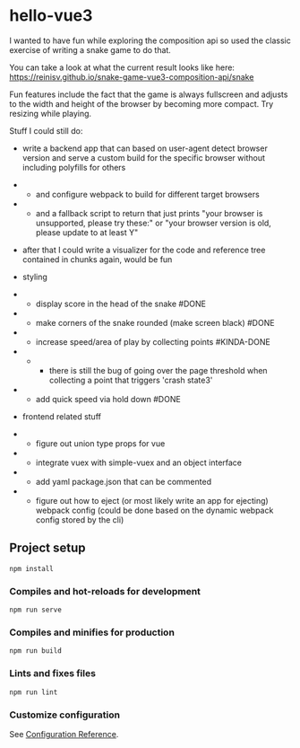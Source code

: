 # hello-vue3
I wanted to have fun while exploring the composition api so used the classic exercise of writing a snake game to do that. 

You can take a look at what the current result looks like here:
https://reinisv.github.io/snake-game-vue3-composition-api/snake

Fun features include the fact that the game is always fullscreen and adjusts to the width and height of the browser by becoming more compact. Try resizing while playing.

Stuff I could still do:

- write a backend app that can based on user-agent detect browser version and serve a custom build for the specific browser without including polyfills for others
- - and configure webpack to build for different target browsers
- - and a fallback script to return that just prints "your browser is unsupported, please try these:" or "your browser version is old, please update to at least Y" 

- after that I could write a visualizer for the code and reference tree contained in chunks again, would be fun

- styling
- - display score in the head of the snake #DONE
- - make corners of the snake rounded (make screen black) #DONE
- - increase speed/area of play by collecting points #KINDA-DONE
- - - there is still the bug of going over the page threshold when collecting a point that triggers 'crash state3'
- - add quick speed via hold down #DONE

- frontend related stuff
- - figure out union type props for vue
- - integrate vuex with simple-vuex and an object interface
- - add yaml package.json that can be commented
- - figure out how to eject (or most likely write an app for ejecting) webpack config (could be done based on the dynamic webpack config stored by the cli)


## Project setup
```
npm install
```

### Compiles and hot-reloads for development
```
npm run serve
```

### Compiles and minifies for production
```
npm run build
```

### Lints and fixes files
```
npm run lint
```

### Customize configuration
See [Configuration Reference](https://cli.vuejs.org/config/).
